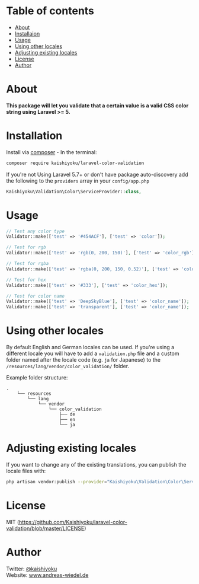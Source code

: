 Table of contents
=================
* [About](#about)
* [Installaion](#installation)
* [Usage](#usage)
* [Using other locales](#using-other-locales)
* [Adjusting existing locales](#adjusting-existing-locales)
* [License](#license)
* [Author](#author)

About
=====
**This package will let you validate that a certain value is a valid CSS color string using Laravel >= 5.**

Installation
============

Install via [composer](https://getcomposer.org/) - In the terminal:
```bash
composer require kaishiyoku/laravel-color-validation
```
If you're not Using Laravel 5.7+ or don't have package auto-discovery add the following to the `providers` array in your `config/app.php`
```php
Kaishiyoku\Validation\Color\ServiceProvider::class,
```

Usage
=====

```php
// Test any color type
Validator::make(['test' => '#454ACF'], ['test' => 'color']);

// Test for rgb 
Validator::make(['test' => 'rgb(0, 200, 150)'], ['test' => 'color_rgb']);

// Test for rgba 
Validator::make(['test' => 'rgba(0, 200, 150, 0.52)'], ['test' => 'color_rgba']);

// Test for hex 
Validator::make(['test' => '#333'], ['test' => 'color_hex']);

// Test for color name
Validator::make(['test' => 'DeepSkyBlue'], ['test' => 'color_name']);
Validator::make(['test' => 'transparent'], ['test' => 'color_name']);
```
Using other locales
===================

By default English and German locales can be used. If you're using a different locale you will have to add a `validation.php` file and a custom folder named after the locale code (e.g. `ja` for Japanese) to the `/resources/lang/vendor/color_validation/` folder.

Example folder structure:

```
.
    └── resources
        └── lang
            └── vendor
                └── color_validation
                    ├── de
                    ├── en
                    └── ja
```


Adjusting existing locales
==========================

If you want to change any of the existing translations, you can publish the locale files with:

```bash
php artisan vendor:publish --provider="Kaishiyoku\Validation\Color\ServiceProvider"
```

License
=======
MIT (https://github.com/Kaishiyoku/laravel-color-validation/blob/master/LICENSE)

Author
======
Twitter: [@kaishiyoku](https://twitter.com/kaishiyoku)  
Website: www.andreas-wiedel.de
